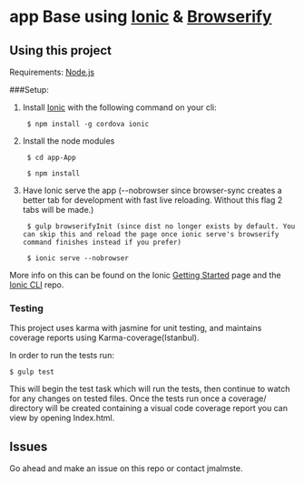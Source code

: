 app Base using [Ionic](http://ionicframework.com) & [Browserify](http://browserify.org/)
=====================

## Using this project

Requirements:
[Node.js](https://nodejs.org/en/)

###Setup:

1. Install [Ionic](http://ionicframework.com) with the following command on your cli:

        $ npm install -g cordova ionic

2. Install the node modules

        $ cd app-App

        $ npm install

3. Have Ionic serve the app (--nobrowser since browser-sync creates a better tab for development with fast live reloading. Without this flag 2 tabs will be made.)

        $ gulp browserifyInit (since dist no longer exists by default. You can skip this and reload the page once ionic serve's browserify command finishes instead if you prefer)

        $ ionic serve --nobrowser

More info on this can be found on the Ionic [Getting Started](http://ionicframework.com/getting-started) page and the [Ionic CLI](https://github.com/driftyco/ionic-cli) repo.


### Testing

This project uses karma with jasmine for unit testing, and maintains coverage reports using Karma-coverage(Istanbul).

In order to run the tests run:

```
$ gulp test
```

This will begin the test task which will run the tests, then continue to watch for any changes on tested files. Once the tests run once a coverage/ directory will be created containing a visual code coverage report you can view by opening Index.html.




## Issues
Go ahead and make an issue on this repo or contact jmalmste.
